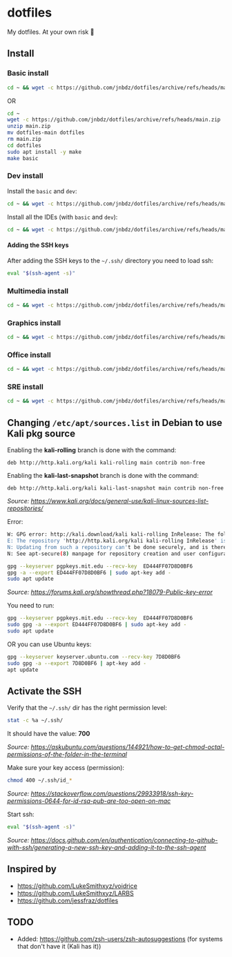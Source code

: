 # dotfiles
My dotfiles. At your own risk 🥴

## Install
### Basic install
```bash
cd ~ && wget -c https://github.com/jnbdz/dotfiles/archive/refs/heads/main.zip && unzip main.zip && mv dotfiles-main dotfiles && rm main.zip && cd dotfiles && sudo apt install -y make && make basic
```
OR
```bash
cd ~
wget -c https://github.com/jnbdz/dotfiles/archive/refs/heads/main.zip
unzip main.zip
mv dotfiles-main dotfiles
rm main.zip
cd dotfiles
sudo apt install -y make
make basic
```

### Dev install
Install the `basic` and `dev`: 
```bash
cd ~ && wget -c https://github.com/jnbdz/dotfiles/archive/refs/heads/main.zip && unzip main.zip && mv dotfiles-main dotfiles && rm main.zip && cd dotfiles && sudo apt install -y make && make basic dev
```
Install all the IDEs (with `basic` and `dev`): 
```bash
cd ~ && wget -c https://github.com/jnbdz/dotfiles/archive/refs/heads/main.zip && unzip main.zip && mv dotfiles-main dotfiles && rm main.zip && cd dotfiles && sudo apt install -y make && make basic dev all-ide
```

#### Adding the SSH keys

After adding the SSH keys to the `~/.ssh/` directory you need to load ssh: 
```bash
eval "$(ssh-agent -s)"
```

### Multimedia install
```bash
cd ~ && wget -c https://github.com/jnbdz/dotfiles/archive/refs/heads/main.zip && unzip main.zip && mv dotfiles-main dotfiles && rm main.zip && cd dotfiles && sudo apt install -y make && make basic multimedia
```

### Graphics install
```bash
cd ~ && wget -c https://github.com/jnbdz/dotfiles/archive/refs/heads/main.zip && unzip main.zip && mv dotfiles-main dotfiles && rm main.zip && cd dotfiles && sudo apt install -y make && make basic graphics
```

### Office install
```bash
cd ~ && wget -c https://github.com/jnbdz/dotfiles/archive/refs/heads/main.zip && unzip main.zip && mv dotfiles-main dotfiles && rm main.zip && cd dotfiles && sudo apt install -y make && make basic office
```

### SRE install
```bash
cd ~ && wget -c https://github.com/jnbdz/dotfiles/archive/refs/heads/main.zip && unzip main.zip && mv dotfiles-main dotfiles && rm main.zip && cd dotfiles && sudo apt install -y make && make basic sre
```

## Changing `/etc/apt/sources.list` in Debian to use Kali pkg source
Enabling the **kali-rolling** branch is done with the command:
```
deb http://http.kali.org/kali kali-rolling main contrib non-free
```

Enabling the **kali-last-snapshot** branch is done with the command:
```
deb http://http.kali.org/kali kali-last-snapshot main contrib non-free
```
*Source: https://www.kali.org/docs/general-use/kali-linux-sources-list-repositories/*


Error: 
```bash
W: GPG error: http://kali.download/kali kali-rolling InRelease: The following signatures couldn't be verified because the public key is not available: NO_PUBKEY ED444FF07D8D0BF6
E: The repository 'http://http.kali.org/kali kali-rolling InRelease' is not signed.
N: Updating from such a repository can't be done securely, and is therefore disabled by default.
N: See apt-secure(8) manpage for repository creation and user configuration details.
```

```bash
gpg --keyserver pgpkeys.mit.edu --recv-key  ED444FF07D8D0BF6
gpg -a --export ED444FF07D8D0BF6 | sudo apt-key add -
sudo apt update
```
*Source: https://forums.kali.org/showthread.php?18079-Public-key-error*

You need to run: 
```bash
gpg --keyserver pgpkeys.mit.edu --recv-key  ED444FF07D8D0BF6
sudo gpg -a --export ED444FF07D8D0BF6 | sudo apt-key add -
sudo apt update
```
OR you can use Ubuntu keys: 
```bash
gpg --keyserver keyserver.ubuntu.com --recv-key 7D8D0BF6
sudo gpg -a --export 7D8D0BF6 | apt-key add -
apt update
```

## Activate the SSH
Verify that the `~/.ssh/` dir has the right permission level: 
```bash
stat -c %a ~/.ssh/
```
It should have the value: **700**

*Source: https://askubuntu.com/questions/144921/how-to-get-chmod-octal-permissions-of-the-folder-in-the-terminal*

Make sure your key access (permission): 
```bash
chmod 400 ~/.ssh/id_*
```
*Source: https://stackoverflow.com/questions/29933918/ssh-key-permissions-0644-for-id-rsa-pub-are-too-open-on-mac*

Start ssh: 
```bash
eval "$(ssh-agent -s)"
```
*Source: https://docs.github.com/en/authentication/connecting-to-github-with-ssh/generating-a-new-ssh-key-and-adding-it-to-the-ssh-agent*

## Inspired by
- https://github.com/LukeSmithxyz/voidrice
- https://github.com/LukeSmithxyz/LARBS
- https://github.com/jessfraz/dotfiles

## TODO
- Added: https://github.com/zsh-users/zsh-autosuggestions (for systems that don't have it (Kali has it))

